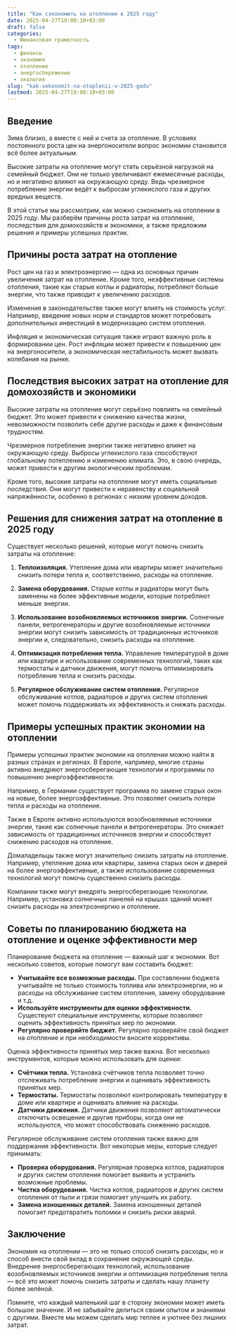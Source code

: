 ```yaml
---
title: "Как сэкономить на отоплении в 2025 году"
date: 2025-04-27T19:00:10+03:00
draft: false
categories:
  - Финансовая грамотность
tags:
  - финансы
  - экономия
  - отопление
  - энергосбережение
  - экология
slug: "kak-sekonomit-na-otoplenii-v-2025-godu"
lastmod: 2025-04-27T19:00:10+03:00
---
```


## Введение

Зима близко, а вместе с ней и счета за отопление. В условиях постоянного роста цен на энергоносители вопрос экономии становится всё более актуальным.

Высокие затраты на отопление могут стать серьёзной нагрузкой на семейный бюджет. Они не только увеличивают ежемесячные расходы, но и негативно влияют на окружающую среду. Ведь чрезмерное потребление энергии ведёт к выбросам углекислого газа и других вредных веществ.

В этой статье мы рассмотрим, как можно сэкономить на отоплении в 2025 году. Мы разберём причины роста затрат на отопление, последствия для домохозяйств и экономики, а также предложим решения и примеры успешных практик.

## Причины роста затрат на отопление

Рост цен на газ и электроэнергию — одна из основных причин увеличения затрат на отопление. Кроме того, неэффективные системы отопления, такие как старые котлы и радиаторы, потребляют больше энергии, что также приводит к увеличению расходов.

Изменения в законодательстве также могут влиять на стоимость услуг. Например, введение новых норм и стандартов может потребовать дополнительных инвестиций в модернизацию систем отопления.

Инфляция и экономическая ситуация также играют важную роль в формировании цен. Рост инфляции может привести к повышению цен на энергоносители, а экономическая нестабильность может вызвать колебания на рынке.

## Последствия высоких затрат на отопление для домохозяйств и экономики

Высокие затраты на отопление могут серьёзно повлиять на семейный бюджет. Это может привести к снижению качества жизни, невозможности позволить себе другие расходы и даже к финансовым трудностям.

Чрезмерное потребление энергии также негативно влияет на окружающую среду. Выбросы углекислого газа способствуют глобальному потеплению и изменению климата. Это, в свою очередь, может привести к другим экологическим проблемам.

Кроме того, высокие затраты на отопление могут иметь социальные последствия. Они могут привести к неравенству и социальной напряжённости, особенно в регионах с низким уровнем доходов.

## Решения для снижения затрат на отопление в 2025 году

Существует несколько решений, которые могут помочь снизить затраты на отопление:

1. **Теплоизоляция.** Утепление дома или квартиры может значительно снизить потери тепла и, соответственно, расходы на отопление.

2. **Замена оборудования.** Старые котлы и радиаторы могут быть заменены на более эффективные модели, которые потребляют меньше энергии.

3. **Использование возобновляемых источников энергии.** Солнечные панели, ветрогенераторы и другие возобновляемые источники энергии могут снизить зависимость от традиционных источников энергии и, следовательно, снизить расходы на отопление.

4. **Оптимизация потребления тепла.** Управление температурой в доме или квартире и использование современных технологий, таких как термостаты и датчики движения, могут помочь оптимизировать потребление тепла и снизить расходы.

5. **Регулярное обслуживание систем отопления.** Регулярное обслуживание котлов, радиаторов и других систем отопления может помочь поддерживать их эффективность и снижать расходы.

## Примеры успешных практик экономии на отоплении

Примеры успешных практик экономии на отоплении можно найти в разных странах и регионах. В Европе, например, многие страны активно внедряют энергосберегающие технологии и программы по повышению энергоэффективности.

Например, в Германии существует программа по замене старых окон на новые, более энергоэффективные. Это позволяет снизить потери тепла и расходы на отопление.

Также в Европе активно используются возобновляемые источники энергии, такие как солнечные панели и ветрогенераторы. Это снижает зависимость от традиционных источников энергии и способствует снижению расходов на отопление.

Домаладельцы также могут значительно снизить затраты на отопление. Например, утепление дома или квартиры, замена старых окон и дверей на более энергоэффективные, а также использование современных технологий могут помочь существенно снизить расходы.

Компании также могут внедрять энергосберегающие технологии. Например, установка солнечных панелей на крышах зданий может снизить расходы на электроэнергию и отопление.

## Советы по планированию бюджета на отопление и оценке эффективности мер

Планирование бюджета на отопление — важный шаг к экономии. Вот несколько советов, которые помогут вам составить бюджет:

* **Учитывайте все возможные расходы.** При составлении бюджета учитывайте не только стоимость топлива или электроэнергии, но и расходы на обслуживание систем отопления, замену оборудования и т.д.
* **Используйте инструменты для оценки эффективности.** Существуют специальные инструменты, которые позволяют оценить эффективность принятых мер по экономии.
* **Регулярно проверяйте бюджет.** Регулярно проверяйте свой бюджет на отопление и при необходимости вносите коррективы.

Оценка эффективности принятых мер также важна. Вот несколько инструментов, которые можно использовать для оценки:

* **Счётчики тепла.** Установка счётчиков тепла позволяет точно отслеживать потребление энергии и оценивать эффективность принятых мер.
* **Термостаты.** Термостаты позволяют контролировать температуру в доме или квартире и оценивать влияние на расходы.
* **Датчики движения.** Датчики движения позволяют автоматически отключать освещение и другие приборы, когда они не используются, что может способствовать снижению расходов.

Регулярное обслуживание систем отопления также важно для поддержания эффективности. Вот некоторые меры, которые следует принимать:

* **Проверка оборудования.** Регулярная проверка котлов, радиаторов и других систем отопления помогает выявить и устранить возможные проблемы.
* **Чистка оборудования.** Чистка котлов, радиаторов и других систем отопления от пыли и грязи помогает улучшить их работу.
* **Замена изношенных деталей.** Замена изношенных деталей помогает предотвратить поломки и снизить риски аварий.

## Заключение

Экономия на отоплении — это не только способ снизить расходы, но и способ внести свой вклад в сохранение окружающей среды. Внедрение энергосберегающих технологий, использование возобновляемых источников энергии и оптимизация потребления тепла — всё это может помочь снизить затраты и сделать нашу планету более зелёной.

Помните, что каждый маленький шаг в сторону экономии может иметь большое значение. И не забывайте делиться своим опытом и знаниями с другими. Вместе мы можем сделать мир теплее и уютнее без лишних затрат.
